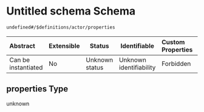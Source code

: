 # Untitled schema Schema

```txt
undefined#/$definitions/actor/properties
```




| Abstract            | Extensible | Status         | Identifiable            | Custom Properties | Additional Properties | Access Restrictions | Defined In                                            |
| :------------------ | ---------- | -------------- | ----------------------- | :---------------- | --------------------- | ------------------- | ----------------------------------------------------- |
| Can be instantiated | No         | Unknown status | Unknown identifiability | Forbidden         | Allowed               | none                | [records.json\*](records.json "open original schema") |

## properties Type

unknown

